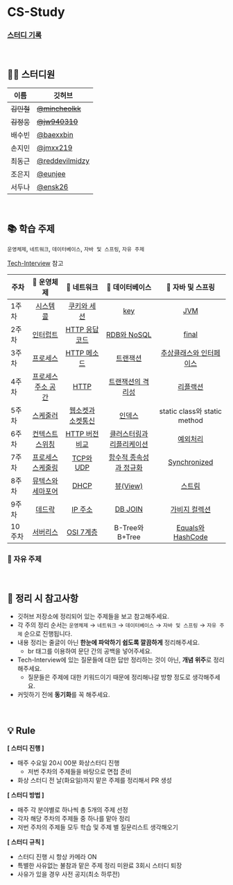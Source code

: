 # CS-Study

### [스터디 기록](https://jmxx219.notion.site/CS-c23e84f06df542e7a0233192fc517c46)

<br/>

## 👨‍💻 스터디원
|이름|깃허브|
|------|---|
|~~김민철~~|~~[@mincheolkk](https://github.com/mincheolkk)~~|
|~~김정웅~~|~~[@jw940310](https://github.com/jw940310)~~|
|배수빈|[@baexxbin](https://github.com/baexxbin)|
|손지민|[@jmxx219](https://github.com/jmxx219)|
|최동근|[@reddevilmidzy](https://github.com/reddevilmidzy)|
|조은지|[@eunjee](https://github.com/eunjee)|
|서두나|[@ensk26](https://github.com/ensk26)|

<br/>

## 📚 학습 주제
`운영체제`, `네트워크`, `데이터베이스`, `자바 및 스프링`, `자유 주제`

[Tech-Interview](https://github.com/VSFe/Tech-Interview) 참고


|주차|📌 운영체제|📌 네트워크|📌 데이터베이스|📌 자바 및 스프링|
|------|:------:|:------:|:------:|:------:|
|1주차|[시스템 콜](https://github.com/jmxx219/CS-Study/blob/main/OperatingSystem/%EC%8B%9C%EC%8A%A4%ED%85%9C%20%EC%BD%9C.md)|[쿠키와 세션](https://github.com/jmxx219/CS-Study/blob/main/Network/%EC%BF%A0%ED%82%A4%EC%99%80%20%EC%84%B8%EC%85%98.md)|[key](https://github.com/jmxx219/CS-Study/blob/main/Database/key.md)|[JVM](https://github.com/jmxx219/CS-Study/blob/main/Java-Spring/JVM.md)|
|2주차|[인터럽트](https://github.com/jmxx219/CS-Study/blob/main/OperatingSystem/Interrupt.md)|[HTTP 응답코드](https://github.com/jmxx219/CS-Study/blob/main/Network/HTTP%20%EC%9D%91%EB%8B%B5%EC%BD%94%EB%93%9C.md)|[RDB와 NoSQL](https://github.com/jmxx219/CS-Study/blob/main/Database/RDB%EC%99%80%20NoSQL.md)|[final](https://github.com/jmxx219/CS-Study/blob/main/Java-Spring/final.md)|
|3주차|[프로세스](https://github.com/jmxx219/CS-Study/blob/main/OperatingSystem/process.md)|[HTTP 메소드](https://github.com/jmxx219/CS-Study/blob/main/Network/HTTP%20Method.md)|[트랜잭션](https://github.com/jmxx219/CS-Study/blob/main/Database/%ED%8A%B8%EB%9E%9C%EC%9E%AD%EC%85%98.md)|[추상클래스와 인터페이스](https://github.com/jmxx219/CS-Study/blob/main/Java-Spring/%EC%B6%94%EC%83%81%ED%81%B4%EB%9E%98%EC%8A%A4%EC%99%80%20%EC%9D%B8%ED%84%B0%ED%8E%98%EC%9D%B4%EC%8A%A4.md)|
|4주차|[프로세스 주소 공간](https://github.com/jmxx219/CS-Study/blob/main/OperatingSystem/%ED%94%84%EB%A1%9C%EC%84%B8%EC%8A%A4%20%EC%A3%BC%EC%86%8C%EA%B3%B5%EA%B0%84.md)|[HTTP](https://github.com/jmxx219/CS-Study/blob/main/Network/HTTP.md)|[트랜잭션의 격리성](https://github.com/jmxx219/CS-Study/blob/main/Database/%ED%8A%B8%EB%9E%9C%EC%9E%AD%EC%85%98%EC%9D%98%20%EA%B2%A9%EB%A6%AC%EC%84%B1.md)|[리플랙션](https://github.com/jmxx219/CS-Study/blob/main/Java-Spring/reflection.md)|
|5주차|[스케줄러](https://github.com/jmxx219/CS-Study/blob/main/OperatingSystem/%EC%8A%A4%EC%BC%80%EC%A4%84%EB%9F%AC.md)|[웹소켓과 소켓통신](https://github.com/jmxx219/CS-Study/blob/main/Network/%EC%9B%B9%EC%86%8C%EC%BC%93%EA%B3%BC%20%EC%86%8C%EC%BC%93%ED%86%B5%EC%8B%A0.md)|[인덱스](https://github.com/jmxx219/CS-Study/blob/main/Database/%EC%9D%B8%EB%8D%B1%EC%8A%A4.md)|static class와 static method|
|6주차|[컨텍스트 스위칭](https://github.com/jmxx219/CS-Study/blob/main/OperatingSystem/%EC%BB%A8%ED%85%8D%EC%8A%A4%ED%8A%B8%20%EC%8A%A4%EC%9C%84%EC%B9%AD.md)|[HTTP 버전 비교](https://github.com/jmxx219/CS-Study/blob/main/Network/HTTP%20%EB%B2%84%EC%A0%84%20%EB%B9%84%EA%B5%90.md)|[클러스터링과 리플리케이션](https://github.com/jmxx219/CS-Study/blob/main/Database/%ED%81%B4%EB%9F%AC%EC%8A%A4%ED%84%B0%EB%A7%81%EA%B3%BC%20%EB%A6%AC%ED%94%8C%EB%A6%AC%EC%BC%80%EC%9D%B4%EC%85%98.md)|[예외처리](https://github.com/jmxx219/CS-Study/blob/main/Java-Spring/%EC%98%88%EC%99%B8%EC%B2%98%EB%A6%AC(Exception).md)|
|7주차|[프로세스 스케줄링](https://github.com/jmxx219/CS-Study/blob/main/OperatingSystem/%ED%94%84%EB%A1%9C%EC%84%B8%EC%84%9C%20%EC%8A%A4%EC%BC%80%EC%A4%84%EB%A7%81%20%EC%95%8C%EA%B3%A0%EB%A6%AC%EC%A6%98.md)|[TCP와 UDP](https://github.com/jmxx219/CS-Study/blob/main/Network/TCP%EC%99%80%20UDP.md)|[함수적 종속성과 정규화](https://github.com/jmxx219/CS-Study/blob/main/Database/%ED%95%A8%EC%88%98%EC%A0%81%20%EC%A2%85%EC%86%8D%EC%84%B1%EA%B3%BC%20%EC%A0%95%EA%B7%9C%ED%99%94.md)|[Synchronized](https://github.com/jmxx219/CS-Study/blob/main/Java-Spring/Synchronized.md)|
|8주차|[뮤텍스와 세마포어](https://github.com/jmxx219/CS-Study/blob/main/OperatingSystem/%EB%AE%A4%ED%85%8D%EC%8A%A4%EC%99%80%20%EC%84%B8%EB%A7%88%ED%8F%AC%EC%96%B4.md)|[DHCP](https://github.com/jmxx219/CS-Study/blob/main/Network/DHCP.md)|[뷰(View)](https://github.com/jmxx219/CS-Study/blob/main/Database/%EB%B7%B0.md)|[스트림](https://github.com/jmxx219/CS-Study/blob/main/Java-Spring/stream.md)|
|9주차|[데드락](https://github.com/jmxx219/CS-Study/blob/main/OperatingSystem/%EB%8D%B0%EB%93%9C%EB%9D%BD.md)|[IP 주소](https://github.com/jmxx219/CS-Study/blob/main/Network/IP%20%EC%A3%BC%EC%86%8C.md)|[DB JOIN](https://github.com/jmxx219/CS-Study/blob/main/Database/DB%20JOIN.md)|[가비지 컬렉션](https://github.com/jmxx219/CS-Study/blob/main/Java-Spring/Garbage%20Collection.md)|
|10주차|[서버리스](https://github.com/baexxbin/CS-Study/blob/main/ETC/서버리스.md)|[OSI 7계층](https://github.com/baexxbin/CS-Study/blob/main/Network/OSI%207계층.md)|B-Tree와 B+Tree|[Equals와 HashCode](https://github.com/baexxbin/CS-Study/blob/main/Java-Spring/equals와%20hashCode.md)|


### 📌 자유 주제

<br/>

## 💫 정리 시 참고사항
* 깃허브 저장소에 정리되어 있는 주제들을 보고 참고해주세요.
* 각 주의 정리 순서는 `운영체제` → `네트워크` → `데이터베이스` → `자바 및 스프링` → `자유 주제` 순으로 진행됩니다.
* 내용 정리는 줄글이 아닌 **한눈에 파악하기 쉽도록 깔끔하게** 정리해주세요. 
	* br 태그를 이용하여 문단 간의 공백을 넣어주세요. 
* Tech-Interview에 있는 질문들에 대한 답만 정리하는 것이 아닌, **개념 위주**로 정리해주세요.
	* 질문들은 주제에 대한 키워드이기 때문에 정리해나갈 방향 정도로 생각해주세요.
* 커밋하기 전에 **동기화**를 꼭 해주세요.

<br/>

## 💡 Rule

**[ 스터디 진행 ]**
- 매주 수요일 20시 00분 화상스터디 진행
    - 저번 주차의 주제들을 바탕으로 면접 준비
- 화상 스터디 전 날(화요일)까지 맡은 주제를 정리해서 PR 생성

**[ 스터디 방법 ]**
- 매주 각 분야별로 하나씩 총 5개의 주제 선정
- 각자 해당 주차의 주제들 중 하나를 맡아 정리
- 저번 주차의 주제들 모두 학습 및 주제 별 질문리스트 생각해오기

**[ 스터디 규칙 ]**
- 스터디 진행 시 항상 카메라 ON
- 특별한 사유없는 불참과 맡은 주제 정리 미완료 3회시 스터디 퇴장
- 사유가 있을 경우 사전 공지(최소 하루전)
